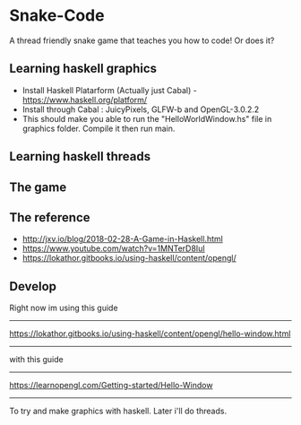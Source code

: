 # Snake-Code
 A thread friendly snake game that teaches you how to code! Or does it?

 ## Learning haskell graphics
 * Install Haskell Platarform (Actually just Cabal) - https://www.haskell.org/platform/
 * Install through Cabal : JuicyPixels, GLFW-b and OpenGL-3.0.2.2
 * This should make you able to run the "HelloWorldWindow.hs" file in graphics folder. Compile it then run main.

 ## Learning haskell threads

 ## The game


 ## The reference
*  http://jxv.io/blog/2018-02-28-A-Game-in-Haskell.html
*  https://www.youtube.com/watch?v=1MNTerD8IuI
*  https://lokathor.gitbooks.io/using-haskell/content/opengl/

 ## Develop
 Right now im using this guide
 *****
 https://lokathor.gitbooks.io/using-haskell/content/opengl/hello-window.html
 *****
 with this guide
 ***
 https://learnopengl.com/Getting-started/Hello-Window
 ***

 To try and make graphics with haskell. Later i'll do threads.
